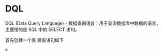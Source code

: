 # DQL

DQL (Data Query Language) - 数据查询语言：用于查询数据库中数据的语言，主要指的是 SQL 中的 SELECT 语句。

首先创建一个表 建表语句如下
```sql
a
```